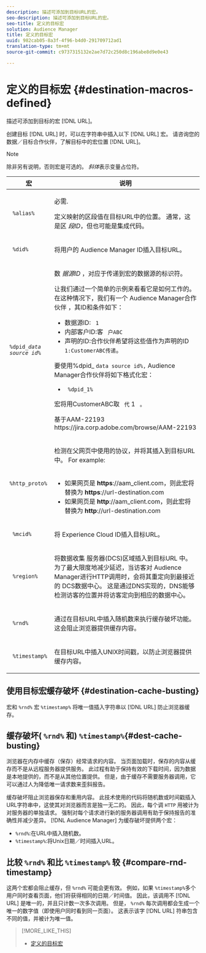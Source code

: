 ```yaml
---
description: 描述可添加到目标URL的宏。
seo-description: 描述可添加到目标URL的宏。
seo-title: 定义的目标宏
solution: Audience Manager
title: 定义的目标宏
uuid: 982cab05-8a3f-4f96-b4d0-291709712ad1
translation-type: tm+mt
source-git-commit: c9737315132e2ae7d72c250d8c196abe8d9e0e43

---
```



# 定义的目标宏 {#destination-macros-defined}

描述可添加到目标的宏 [!DNL URL]。

<!-- destination-macros.xml -->

创建目标 [!DNL URL] 时，可以在字符串中插入以下 [!DNL URL] 宏。 请咨询您的数据／目标合作伙伴，了解目标中的宏位置 [!DNL URL]。

>[!NOTE]
>
>除非另有说明，否则宏是可选的。 *斜体*&#x200B;表示变量占位符。

<table id="table_2C532EFB9DAE41B08714753EBD7DFB05"> 
 <thead> 
  <tr> 
   <th colname="col1" class="entry"> 宏 </th> 
   <th colname="col2" class="entry"> 说明 </th> 
  </tr> 
 </thead>
 <tbody> 
  <tr> 
   <td colname="col1"> <p> <code> %alias%</code> </p> </td> 
   <td colname="col2"> <p>必需. </p> <p>定义映射的区段值在目标URL中的位置。 通常，这是区 <i>段ID</i>，但也可能是集成代码。 </p> </td> 
  </tr> 
  <tr> 
   <td colname="col1"> <p> <code> %did%</code> </p> </td> 
   <td colname="col2"> <p>将用户的 <span class="keyword"> Audience Manager</span> ID插入目标URL。 </p> </td> 
  </tr> 
  <tr> 
   <td colname="col1"> <p> <code>%dpid_<i>data source id</i>%</code> </p> </td> 
   <td colname="col2"> <p>数 <i>据源ID</i> ，对应于传递到宏的数据源的标识符。 </p> <p>让我们通过一个简单的示例来看看它是如何工作的。 在这种情况下，我们有一个 <span class="keyword"> Audience Manager合作伙伴</span> ，其ID和条件如下： </p> 
    <ul id="ul_697508B437EB4090B121AFA5D519AFBE"> 
     <li id="li_32D9F72A7D1543A892DC7E1529E98A96">数据源ID: <code> 1</code> </li> 
     <li id="li_099F5B63D2244B5AADA9B26CB6152E6B">内部客户ID:客 <code> 户ABC</code> </li> 
     <li id="li_0D9FE501C16444DDB388C8E934E5A8C6">声明的ID:合作伙伴希望将这些值作为声明的ID <code> 1:CustomerABC传递</code>。 </li> 
    </ul> <p>要使用%dpid_ <code>data source id<i>%</i>,</code><span class="keyword"></span> Audience Manager合作伙伴将如下格式化宏： </p> 
    <ul class="simplelist"> 
     <li> <code> %dpid_1%</code> </li> 
    </ul> <p>宏将用CustomerABC取 <code> 代</code> 1 <code> 。</code> </p> <p> 
     <draft-comment>
       基于AAM-22193 https://jira.corp.adobe.com/browse/AAM-22193 
     </draft-comment> </p> </td> 
  </tr> 
  <tr> 
   <td colname="col1"> <p><code> %http_proto%</code> </p> </td> 
   <td colname="col2"> <p>检测在父网页中使用的协议，并将其插入到目标URL中。 For example: 
     <br> 
     <ul id="ul_026F56EC46E94D9EB1153557C0F65325"> 
      <li id="li_B41EF140CC274CB68FE7213DD8B908C0">如果网页是 <b>https</b>://aam_client.com，则此宏将替换为 <b>https</b>://url-destination.com </li> 
      <li id="li_BDCD6EA69B004A92BA6981952341BD77">如果网页是 <b>http</b>://aam_client.com，则此宏将替换为 <b>http</b>://url-destination.com </li> 
     </ul> </p> </td> 
  </tr> 
  <tr> 
   <td colname="col1"> <p><code> %mcid%</code> </p> </td> 
   <td colname="col2"> <p>将 <span class="keyword"> Experience Cloud</span> ID插入目标URL。 </p> </td> 
  </tr> 
  <tr> 
   <td colname="col1"> <p><code> %region%</code> </p> </td> 
   <td colname="col2"> <p>将数据收集 <span class="wintitle"> 服务器(DCS)区域插入到目标URL</span> 中。 为了最大限度地减少延迟，当访客对 <span class="keyword"> Audience Manager进行HTTP调用时</span>，会将其重定向到最接近的 <span class="wintitle"></span> DCS数据中心。 这是通过DNS实现的，DNS能够检测访客的位置并将访客定向到相应的数据中心。 </p> </td> 
  </tr> 
  <tr> 
   <td colname="col1"> <p> <code> %rnd%</code> </p> </td> 
   <td colname="col2"> <p>通过在目标URL中插入随机数来执行缓存破坏功能。 这会阻止浏览器提供缓存内容。 </p> </td> 
  </tr> 
  <tr> 
   <td colname="col1"> <p> <code> %timestamp%</code> </p> </td> 
   <td colname="col2"> <p>在目标URL中插入UNIX时间戳，以防止浏览器提供缓存内容。 </p> </td> 
  </tr> 
 </tbody> 
</table>

## 使用目标宏缓存破坏 {#destination-cache-busting}

宏和 `%rnd%` 宏 `%timestamp%` 将唯一值插入字符串以 [!DNL URL] 防止浏览器缓存。

## 缓存破坏( `%rnd%` 和) `%timestamp%`{#dest-cache-busting}

<!-- c_dest_cache_busting.xml -->

浏览器在内存中缓存（保存）经常请求的内容。 当页面加载时，保存的内容从缓存而不是从远程服务器提供服务。 此过程有助于保持有效的下载时间，因为数据是本地提供的，而不是从其他位置提供。 但是，由于缓存不需要服务器调用，它可以通过人为降低唯一请求数来歪斜报告。

缓存破坏阻止浏览器保存和重用内容。 此技术使用的代码将随机数或时间戳插入URL字符串中，这使其对浏览器而言是独一无二的。 因此，每个调 `HTTP` 用被计为对服务器的单独请求。 强制对每个请求进行新的服务器调用有助于保持报告的准确性并减少差异。 [!DNL Audience Manager] 为缓存破坏提供两个宏：

* `%rnd%`:在URL中插入随机数。
* `%timestamp%`:将Unix日期／时间插入URL。

## 比较 `%rnd%` 和比 `%timestamp%` 较 {#compare-rnd-timestamp}

这两个宏都会阻止缓存，但 `%rnd%` 可能会更有效。 例如，如果 `%timestamp%`多个用户同时查看页面，他们将获得相同的日期／时间值。 因此，该调用不 [!DNL URL] 是唯一的，并且只计数一次多次调用。 但是， `%rnd%` 每次调用都会生成一个唯一的数字值（即使用户同时看到同一页面）。 这表示该字 [!DNL URL] 符串包含不同的值，并被计为唯一值。

>[!MORE_LIKE_THIS]
>
>* [定义的目标宏](../../features/destinations/destination-macros.md#destination-macros-defined)